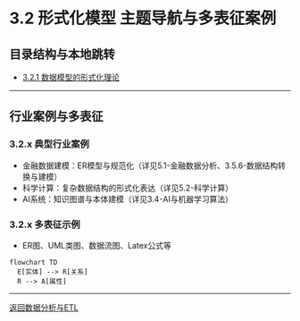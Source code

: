 # 3.2 形式化模型 主题导航与多表征案例

## 目录结构与本地跳转

- [3.2.1 数据模型的形式化理论](./3.2.1-数据模型的形式化理论.md)

---

## 行业案例与多表征

### 3.2.x 典型行业案例

- 金融数据建模：ER模型与规范化（详见5.1-金融数据分析、3.5.6-数据结构转换与建模）
- 科学计算：复杂数据结构的形式化表达（详见5.2-科学计算）
- AI系统：知识图谱与本体建模（详见3.4-AI与机器学习算法）

### 3.2.x 多表征示例

- ER图、UML类图、数据流图、Latex公式等

```mermaid
flowchart TD
  E[实体] --> R[关系]
  R --> A[属性]
```

---

[返回数据分析与ETL](../3.5-数据分析与ETL/README.md)
